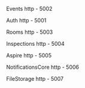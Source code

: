 Events
http - 5002

Auth
http - 5001

Rooms
http - 5003

Inspections
http - 5004

Aspire 
http - 5005

NotificationsCore
http - 5006

FileStorage
http - 5007